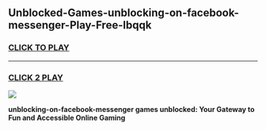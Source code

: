 
## Unblocked-Games-unblocking-on-facebook-messenger-Play-Free-lbqqk
<h3>
<a href="https://premium76.site?title=unblocking-on-facebook-messenger&ref=21A">CLICK TO PLAY</a></h3>
<hr>

<h3>
<a href="https://premium76.site?title=unblocking-on-facebook-messenger&ref=21A">CLICK 2 PLAY</a>
  
</h3>

<a href="https://premium76.site?title=unblocking-on-facebook-messenger&ref=21A"><img src="https://clearcache.store/games.png"></a>


**unblocking-on-facebook-messenger games unblocked: Your Gateway to Fun and Accessible Online Gaming**
